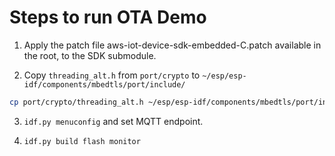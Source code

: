 # Steps to run OTA Demo

1. Apply the patch file aws-iot-device-sdk-embedded-C.patch available in the root, to the SDK submodule.  

2. Copy `threading_alt.h` from `port/crypto` to `~/esp/esp-idf/components/mbedtls/port/include/`
```sh
cp port/crypto/threading_alt.h ~/esp/esp-idf/components/mbedtls/port/include/
```

3. `idf.py menuconfig` and set MQTT endpoint.

4. `idf.py build flash monitor`
